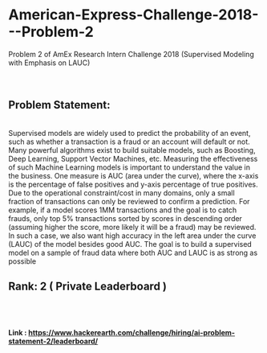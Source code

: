 # American-Express-Challenge-2018---Problem-2
Problem 2 of AmEx Research Intern Challenge 2018 (Supervised Modeling with Emphasis on LAUC)
<br/>
<br/>
<br/>
## Problem Statement:

<br/>
Supervised models are widely used to predict the probability of an event, such as whether a transaction is a fraud or an account will default or not. Many powerful algorithms exist to build suitable models, such as Boosting, Deep Learning, Support Vector Machines, etc. Measuring the effectiveness of such Machine Learning models is important to understand the value in the business. One measure is AUC (area under the curve), where the x-axis is the percentage of false positives and y-axis percentage of true positives. Due to the operational constraint/cost in many domains, only a small fraction of transactions can only be reviewed to confirm a prediction. For example, if a model scores 1MM transactions and the goal is to catch frauds, only top 5% transactions sorted by scores in descending order (assuming higher the score, more likely it will be a fraud) may be reviewed. In such a case, we also want high accuracy in the left area under the curve (LAUC) of the model besides good AUC. The goal is to build a supervised model on a sample of fraud data where both AUC and LAUC is as strong as possible


## Rank: 2 ( Private Leaderboard )

<br/>
<br/>

#### Link : https://www.hackerearth.com/challenge/hiring/ai-problem-statement-2/leaderboard/
